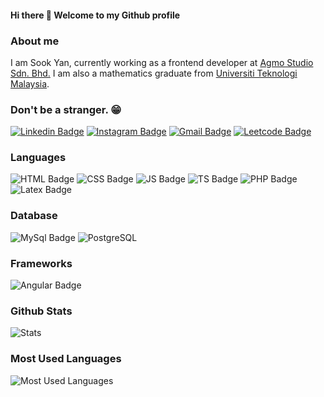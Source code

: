 #### Hi there 👋 Welcome to my Github profile
### About me

I am Sook Yan, currently working as a frontend developer at [Agmo Studio Sdn. Bhd.](https://www.agmostudio.com/) I am also a mathematics graduate from [Universiti Teknologi Malaysia](https://www.utm.my/).


### Don't be a stranger. :grin:
[![Linkedin Badge](https://img.shields.io/badge/LinkedIn-0077B5?style=for-the-badge&logo=linkedin&logoColor=white&link=https://www.linkedin.com/in/syhue/)](https://www.linkedin.com/in/syhue/)
[![Instagram Badge](https://img.shields.io/badge/Instagram-E4405F?style=for-the-badge&logo=instagram&logoColor=white&link=https://instagram.com/huesookyan/)](https://instagram.com/huesookyan)
[![Gmail Badge](https://img.shields.io/badge/Gmail-D14836?style=for-the-badge&logo=gmail&logoColor=white&link=mailto:sook.yan.hsy@gmail.com)](mailto:sook.yan.hsy@gmail.com)
[![Leetcode Badge](https://img.shields.io/badge/-LeetCode-FFA116?style=for-the-badge&logo=LeetCode&logoColor=black&link=https://leetcode.com/user4383li/)](https://leetcode.com/user4383li/)


### Languages 
![HTML Badge](https://img.shields.io/badge/HTML-239120?style=for-the-badge&logo=html5&logoColor=white)
![CSS Badge](https://img.shields.io/badge/CSS-1572B6?&style=for-the-badge&logo=css3&logoColor=white)
![JS Badge](https://img.shields.io/badge/JavaScript-323330?style=for-the-badge&logo=javascript&logoColor=F7DF1E)
![TS Badge](https://img.shields.io/badge/TypeScript-007ACC?style=for-the-badge&logo=typescript&logoColor=white)
![PHP Badge](https://img.shields.io/badge/PHP-777BB4?style=for-the-badge&logo=php&logoColor=white)
![Latex Badge](https://img.shields.io/badge/LaTeX-47A141?style=for-the-badge&logo=LaTeX&logoColor=white)


### Database
![MySql Badge](https://img.shields.io/badge/MySQL-00000F?style=for-the-badge&logo=mysql&logoColor=white)
![PostgreSQL](https://img.shields.io/badge/PostgreSQL-316192?style=for-the-badge&logo=postgresql&logoColor=white)



### Frameworks
![Angular Badge](https://img.shields.io/badge/Angular-DD0031?style=for-the-badge&logo=angular&logoColor=white)



### Github Stats
![Stats](https://github-readme-stats.vercel.app/api?username=syhue)



### Most Used Languages
![Most Used Languages](https://github-readme-stats.vercel.app/api/top-langs/?username=syhue)




